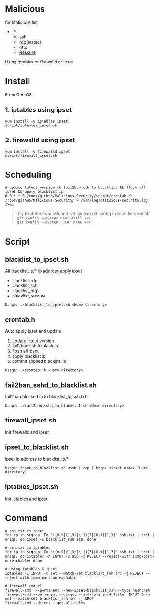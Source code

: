 # Malicious
for Malicious list
* IP
  * ssh
  * rdp(mstsc)
  * http
  * [Rescure](https://rescure.me/feeds.html)
  
Using iptables or firewalld or ipset
  

# Install
From CentOS

## 1. iptables using ipset
```
yum install -y iptables ipset
script/iptables_ipset.sh
```
## 2. firewalld using ipset
```
yum install -y firewalld ipset
script/firewall_ipset.sh
```

# Scheduling
```
# update latest version && fail2ban ssh to blacklist && flush all ipset && apply blacklist ip
0 0 * * 0 /root/github/Malicious-Security/script/crontab.sh /root/github/Malicious-Security/ > /var/log/malicious-security.log 2>&1
```
> Try to clone from ssh and set system git config in local for crontab  
> `git config --system user.email xxx`  
> `git config --system. user.name xxx`  

# Script

## blacklist_to_ipset.sh
All blacklist_ip/* ip address apply ipset
* blacklist_rdp
* blacklist_ssh
* blacklist_http
* blacklist_rescure
```
Usage: ./blacklist_to_ipset.sh <Home directory>
```

## crontab.h
Auto apply ipset and update 
1. update latest version
2. fail2ban ssh to blacklist
3. flush all ipset
4. apply blacklist ip
5. commit applied blacklist_ip
```
Usage: ./crontab.sh <Home directory>
```

## fail2ban_sshd_to_blacklist.sh
fail2ban blocked ip to blacklist_ip/ssh.txt
```
Usage: ./fail2ban_sshd_to_blacklist.sh <Home directory>
```

## firewall_ipset.sh
Init firewalld and ipset

## ipset_to_blacklist.sh
ipset ip address to blacklist_ip/*
```
Usage: ipset_to_blacklist.sh <ssh | rdp | http> <ipset name> [Home directory]
```

## iptables_ipset.sh
Init iptables and ipset


# Command

```
# ssh.txt to ipset
for ip in $(grep -Eo "([0-9]{1,3}[\.]){3}[0-9]{1,3}" ssh.txt | sort | uniq); do ipset -A blacklist_ssh $ip; done 

# ssh.txt to iptables
for ip in $(grep -Eo "([0-9]{1,3}[\.]){3}[0-9]{1,3}" ssh.txt | sort | uniq); do iptables -A INPUT -s $ip -j REJECT --reject-with icmp-port-unreachable; done 

# Using iptables & ipset
iptables -I INPUT -m set --match-set blacklist_ssh src -j REJECT --reject-with icmp-port-unreachable

# firewall-cmd cli
firewall-cmd  --permanent --new-ipset=blacklist_ssh --type hash:net
firewall-cmd --permanent --direct --add-rule ipv4 filter INPUT 0 -m set --match-set blacklist_ssh src -j DROP
firewall-cmd --direct --get-all-rules
```

